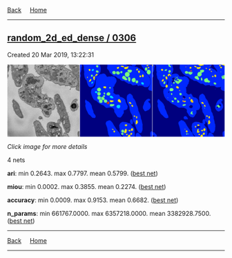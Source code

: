 
[Back](..)&nbsp;&nbsp;&nbsp;&nbsp;&nbsp;[Home](https://leapmanlab.github.io/snapshots)

---

<div class="summary"><a href="0306"><h2>random_2d_ed_dense / 0306</h2></a><p>Created 20 Mar 2019, 13:22:31
</p><a href="0306"><img src="0306/13/media/summary.png" align="center"></a><p><i>Click image for more details</i>
</p></div>

4 nets

**ari**: min 0.2643. max 0.7797. mean 0.5799.  ([best net](0306/13))

**miou**: min 0.0002. max 0.3855. mean 0.2274.  ([best net](0306/13))

**accuracy**: min 0.0009. max 0.9153. mean 0.6682.  ([best net](0306/13))

**n_params**: min 661767.0000. max 6357218.0000. mean 3382928.7500.  ([best net](0306/13))

---

[Back](..)&nbsp;&nbsp;&nbsp;&nbsp;&nbsp;[Home](https://leapmanlab.github.io/snapshots)

---